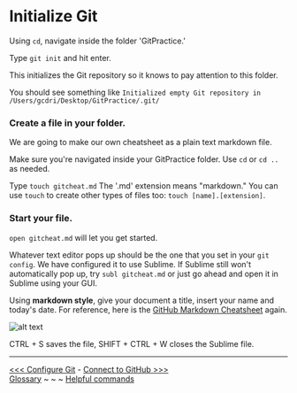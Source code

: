 # Initialize Git

Using `cd`, navigate inside the folder 'GitPractice.' 

Type `git init` and hit enter.

This initializes the Git repository so it knows to pay attention to this folder. 

You should see something like `Initialized empty Git repository in /Users/gcdri/Desktop/GitPractice/.git/`

### Create a file in your folder.  

We are going to make our own cheatsheet as a plain text markdown file.

Make sure you're navigated inside your GitPractice folder. Use `cd` or `cd ..` as needed.

Type `touch gitcheat.md` The '.md' extension means "markdown." You can use `touch` to create other types of files too: `touch [name].[extension]`.

### Start your file.

`open gitcheat.md` will let you get started.

Whatever text editor pops up should be the one that you set in your `git config`. We have configured it to use Sublime. If Sublime still won't automatically pop up, try `subl gitcheat.md` or just go ahead and open it in Sublime using your GUI.

Using **markdown style**, give your document a title, insert your name and today's date. For reference, here is the [GitHub Markdown Cheatsheet](https://github.com/adam-p/markdown-here/wiki/Markdown-Cheatsheet) again. 

![alt text][gitcheat start]

[gitcheat start]: https://github.com/jentang/GitDRI/blob/master/gitcheat%20start.png "How the start of your git cheatsheet might look inn sublime"
CTRL + S saves the file, SHIFT + CTRL + W closes the Sublime file.  
___

[<<< Configure Git](gitconfig.md) - [Connect to GitHub >>>](github.md)  
[Glossary](glossary.md) ~ ~ ~ [Helpful commands](helpfulcommands.md)
